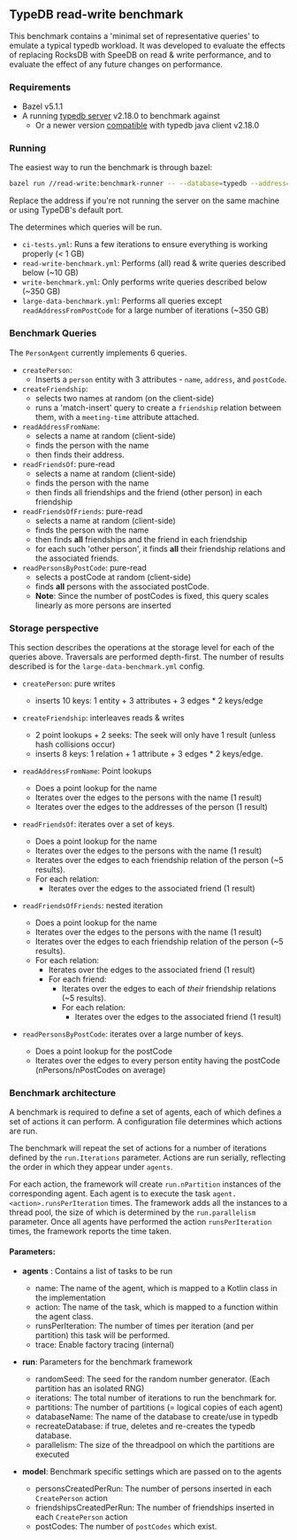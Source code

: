 ## TypeDB read-write benchmark

This benchmark contains a 'minimal set of representative queries' to emulate a typical typedb workload.
It was developed to evaluate the effects of replacing RocksDB with SpeeDB on read & write performance,
and to evaluate the effect of any future changes on performance.

### Requirements 

* Bazel v5.1.1
* A running [typedb server](https://github.com/vaticle/typedb) v2.18.0 to benchmark against
  - Or a newer version [compatible]((https://docs.vaticle.com/docs/client-api/java#version-compatibility)) with typedb java client v2.18.0

### Running

The easiest way to run the benchmark is through bazel:

```bash
bazel run //read-write:benchmark-runner -- --database=typedb --address=127.0.0.1:1729 --config=read-write/config/<config-file>.yml
```

Replace the address if you're not running the server on the same machine or using TypeDB's default port. 

The <config-file> determines which queries will be run.
* `ci-tests.yml`: Runs a few iterations to ensure everything is working properly (< 1 GB)
* `read-write-benchmark.yml`: Performs (all) read & write queries described below (~10 GB)
* `write-benchmark.yml`: Only performs write queries described below (~350 GB)
* `large-data-benchmark.yml`: Performs all queries except `readAddressFromPostCode` for a large number of iterations (~350 GB)

### Benchmark Queries

The `PersonAgent` currently implements 6 queries.
* `createPerson`:
  * Inserts a `person` entity with 3 attributes - `name`, `address`, and `postCode`.
* `createFriendship`:
  * selects two names at random (on the client-side)
  * runs a 'match-insert' query to create a `friendship` relation between them, with a `meeting-time` attribute attached.
* `readAddressFromName`: 
  * selects a name at random (client-side)
  * finds the person with the name
  * then finds their address. 
* `readFriendsOf`: pure-read
  * selects a name at random (client-side)
  * finds the person with the name
  * then finds all friendships and the friend (other person) in each friendship
* `readFriendsOfFriends`: pure-read
  * selects a name at random (client-side)
  * finds the person with the name
  * then finds __all__ friendships and the friend in each friendship
  * for each such 'other person', it finds __all__ their friendship relations and the associated friends. 
* `readPersonsByPostCode`: pure-read
  * selects a postCode at random (client-side)
  * finds __all__ persons with the associated postCode.
  * __Note__: Since the number of postCodes is fixed, this query scales linearly as more persons are inserted

### Storage perspective

This section describes the operations at the storage level for each of the queries above.
Traversals are performed depth-first. The number of results described is for the `large-data-benchmark.yml` config.

* `createPerson`: pure writes
    * inserts 10 keys: 1 entity + 3 attributes + 3 edges * 2 keys/edge 
* `createFriendship`: interleaves reads & writes 
  * 2 point lookups + 2 seeks: The seek will only have 1 result (unless hash collisions occur)
  * inserts 8 keys: 1 relation + 1 attribute + 3 edges * 2 keys/edge.
* `readAddressFromName`: Point lookups
  * Does a point lookup for the name
  * Iterates over the edges to the persons with the name (1 result)
  * Iterates over the edges to the addresses of the person (1 result)
* `readFriendsOf`: iterates over a set of keys.
  * Does a point lookup for the name
  *  Iterates over the edges to the persons with the name (1 result)
  *  Iterates over the edges to each friendship relation of the person (~5 results).
  * For each relation:
    *  Iterates over the edges to the associated friend (1 result)
* `readFriendsOfFriends`: nested iteration
  * Does a point lookup for the name
  * Iterates over the edges to the persons with the name (1 result)
  * Iterates over the edges to each friendship relation of the person (~5 results).
  * For each relation:
    * Iterates over the edges to the associated friend (1 result)
    * For each friend:
      * Iterates over the edges to each of _their_ friendship relations (~5 results).
      * For each relation:
        * Iterates over the edges to the associated friend (1 result)

* `readPersonsByPostCode`: iterates over a large number of keys.
  * Does a point lookup for the postCode
  * Iterates over the edges to every person entity having the postCode (nPersons/nPostCodes on average)

### Benchmark architecture

A benchmark is required to define a set of agents, each of which defines a set of actions it can perform.
A configuration file determines which actions are run.

The benchmark will repeat the set of actions for a number of iterations defined by the `run.Iterations` parameter.
Actions are run serially, reflecting the order in which they appear under `agents`.

For each action, the framework will create `run.nPartition` instances of the corresponding agent. Each agent is to execute the task `agent.<action>.runsPerIteration` times.
The framework adds all the instances to a thread pool, the size of which is determined by the `run.parallelism` parameter.
Once all agents have performed the action `runsPerIteration` times, the framework reports the time taken.

#### Parameters:

* **agents** : Contains a list of tasks to be run
  - name: The name of the agent, which is mapped to a Kotlin class in the implementation
  - action: The name of the task, which is mapped to a function within the agent class.
  - runsPerIteration: The number of times per iteration (and per partition) this task will be performed.
  - trace: Enable factory tracing (internal) 

* **run**: Parameters for the benchmark framework
  - randomSeed: The seed for the random number generator. (Each partition has an isolated RNG)
  - iterations: The total number of iterations to run the benchmark for. 
  - partitions: The number of partitions (= logical copies of each agent)
  - databaseName: The name of the database to create/use in typedb
  - recreateDatabase: if true, deletes and re-creates the typedb database.
  - parallelism: The size of the threadpool on which the partitions are executed

* **model**: Benchmark specific settings which are passed on to the agents
  - personsCreatedPerRun: The number of persons inserted in each `CreatePerson` action
  - friendshipsCreatedPerRun: The number of friendships inserted in each `CreatePerson` action
  - postCodes: The number of `postCodes` which exist.
